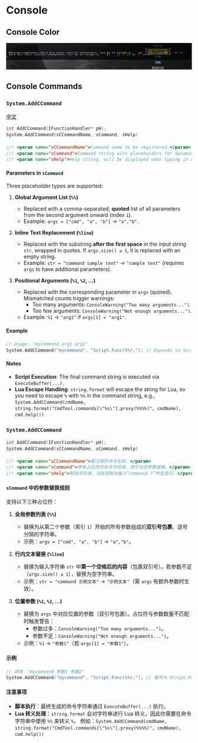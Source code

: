 # Console

## Console Color
![](console_color.png)

## Console Commands

### `System.AddCCommand`
[中文](#中文)
```cpp
int AddCCommand(IFunctionHandler* pH);
System.AddCCommand(sCCommandName, sCommand, sHelp)

//! <param name="sCCommandName">Command name to be registered.</param>
//! <param name="sCommand">Command string with placeholders for dynamic parameter substitution.</param>
//! <param name="sHelp">Help string, will be displayed when typing in console "command ?"</param>
```
#### Parameters in `sCommand`
Three placeholder types are supported:

1. **Global Argument List (`%%`)**
    - Replaced with a comma-separated, **quoted** list of all parameters from the second argument onward (index `1`).
    - Example: `args = ["cmd", "a", "b"]` → `"a","b"`.

2. **Inline Text Replacement (`%line`)**
    - Replaced with the substring **after the first space** in the input string `str`, wrapped in quotes.
      If `args.size() ≤ 1`, it is replaced with an empty string.
    - Example: `str = "command sample text"` → `"sample text"` (requires `args` to have additional parameters).

3. **Positional Arguments (`%1`, `%2`, ...)**
    - Replaced with the corresponding parameter in `args` (quoted). Mismatched counts trigger warnings:
        - Too many arguments: `ConsoleWarning("Too many arguments...")`.
        - Too few arguments: `ConsoleWarning("Not enough arguments...")`.
    - Example: `%1` → `"arg1"` if `args[1] = "arg1"`.

#### Example
```cpp
// Usage: "mycommand arg1 arg2"
System.AddCCommand("mycommand", "Script.Func(%%);"); // Expands to Script.Func("arg1","arg2");
```

#### Notes
- **Script Execution**: The final command string is executed via `ExecuteBuffer(...)`.
- **Lua Escape Handling**: `string.format` will escape the string for Lua, so you need to escape `%` with `%%` in the command string, 
  e.g., `System.AddCCommand(cmdName, string.format("CmdTool.commands[\"%s\"].proxy(%%%%)", cmdName), cmd.help())`

### `System.AddCCommand`
<a name="中文"></a>
```cpp
int AddCCommand(IFunctionHandler* pH);
System.AddCCommand(sCCommandName, sCommand, sHelp)

//! <param name="sCCommandName">要注册的命令名称。</param>
//! <param name="sCommand">带有占位符的命令字符串，用于动态参数替换。</param>
//! <param name="sHelp">帮助字符串，当在控制台输入“command ?”时会显示。</param>
```
#### `sCommand` 中的参数替换规则
支持以下三种占位符：

1. **全局参数列表 (`%%`)**
    - 替换为从第二个参数（索引 `1`）开始的所有参数组成的**双引号包裹**、逗号分隔的字符串。
    - 示例：`args = ["cmd", "a", "b"]` → `"a","b"`。

2. **行内文本替换 (`%line`)**
    - 替换为输入字符串 `str` 中**第一个空格后的内容**（包裹双引号）。若参数不足（`args.size() ≤ 1`），替换为空字符串。
    - 示例：`str = "command 示例文本"` → `"示例文本"`（需 `args` 有额外参数时生效）。

3. **位置参数 (`%1`, `%2`, ...)**
    - 替换为 `args` 中对应位置的参数（双引号包裹）。占位符与参数数量不匹配时触发警告：
        - 参数过多：`ConsoleWarning("Too many arguments...")`。
        - 参数不足：`ConsoleWarning("Not enough arguments...")`。
    - 示例：`%1` → `"参数1"`（若 `args[1] = "参数1"`）。

#### 示例
```cpp
// 调用："mycommand 参数1 参数2"
System.AddCCommand("mycommand", "Script.Func(%%);"); // 展开为 Script.Func("参数1","参数2");
```

#### 注意事项
- **脚本执行**：最终生成的命令字符串通过 `ExecuteBuffer(...)` 执行。
- **Lua 转义处理**：`string.format` 会对字符串进行 Lua 转义，因此你需要在命令字符串中使用 `%%` 来转义 `%`，
  例如：`System.AddCCommand(cmdName, string.format("CmdTool.commands[\"%s\"].proxy(%%%%)", cmdName), cmd.help())`